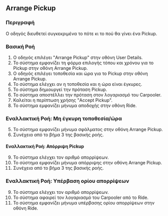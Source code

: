## Arrange Pickup

### Περιγραφή

Ο οδηγός διευθετεί συγκεκριμένα το πότε κι το πού θα γίνει ένα Pickup.

### Βασική Ροή

1. Ο οδηγός επιλέγει "Arrange Pickup" στην οθόνη User Details.
2. Το σύστημα εμφανίζει τη φόρμα επιλογής τόπου και χρόνου για το Pickup στην οθόνη Arrange Pickup.
3. Ο οδηγός επιλέγει τοποθεσία και ώρα για το Pickup στην οθόνη Arrange Pickup.
4. Το σύστημα ελέγχει αν η τοποθεσία και η ώρα είναι έγκυρες.
5. Το σύστημα δημιουργεί την πρόταση Pickup.
6. Το σύστημα αποστέλλει την πρόταση στον λογαριασμό του Carpooler.
7. Καλείται η περίπτωση χρήσης "Accept Pickup".
8. Το σύστημα εμφανίζει μήνυμα αποδοχής στην οθόνη Ride.

### Εναλλακτική Ροή: Μη έγκυρη τοποθεσία/ώρα

5. Το σύστημα εμφανίζει μήνυμα σφάλματος στην οθόνη Arrange Pickup.
6. Συνέχεια από το βήμα 3 της βασικής ροής.

#### Εναλλακτική Ροή: Απόρριψη Pickup

9. Το σύστημα ελέγχει τον αριθμό απορρίψεων.
10. Το σύστημα εμφανίζει μήνυμα απόρριψης στην οθόνη Arrange Pickup.
11. Συνέχεια από το βήμα 3 της βασικής ροής.

### Εναλλακτική Ροή: Υπέρβαση ορίου απορρίψεων

9. Το σύστημα ελέγχει τον αριθμό απορρίψεων.
10. Το σύστημα αφαιρεί τον λογαριασμό του Carpooler από το Ride.
11. Το σύστημα εμφανίζει μήνυμα υπέρβασης ορίου απορρίψεων στην οθόνη Ride.
